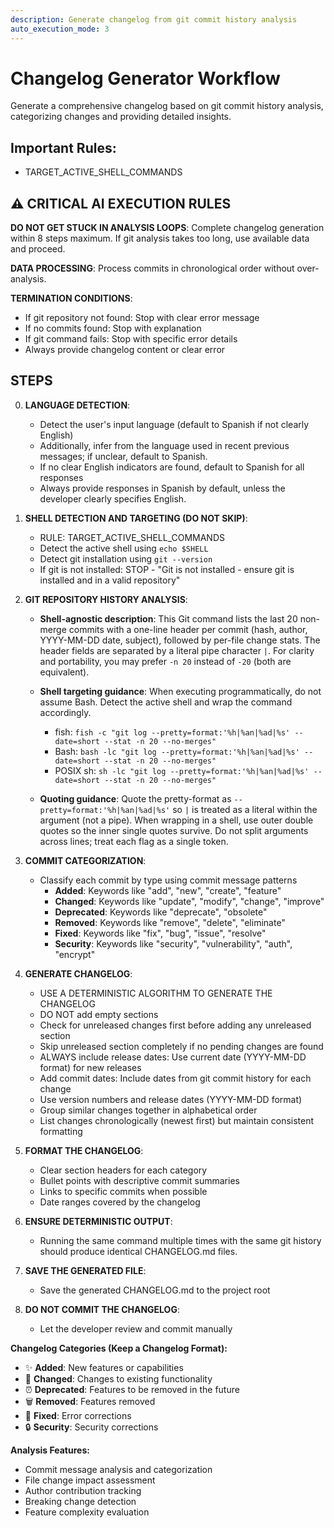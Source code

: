 ```yaml
---
description: Generate changelog from git commit history analysis
auto_execution_mode: 3
---
```


# Changelog Generator Workflow

Generate a comprehensive changelog based on git commit history analysis, categorizing changes and providing detailed insights.

## Important Rules: 
- TARGET_ACTIVE_SHELL_COMMANDS

## ⚠️ CRITICAL AI EXECUTION RULES

**DO NOT GET STUCK IN ANALYSIS LOOPS**: Complete changelog generation within 8 steps maximum. If git analysis takes too long, use available data and proceed.

**DATA PROCESSING**: Process commits in chronological order without over-analysis.

**TERMINATION CONDITIONS**:
- If git repository not found: Stop with clear error message
- If no commits found: Stop with explanation
- If git command fails: Stop with specific error details
- Always provide changelog content or clear error

## STEPS

0. **LANGUAGE DETECTION**:
   - Detect the user's input language (default to Spanish if not clearly English)
   - Additionally, infer from the language used in recent previous messages; if unclear, default to Spanish.
   - If no clear English indicators are found, default to Spanish for all responses
   - Always provide responses in Spanish by default, unless the developer clearly specifies English.

1. **SHELL DETECTION AND TARGETING (DO NOT SKIP)**:
   - RULE: TARGET_ACTIVE_SHELL_COMMANDS
   - Detect the active shell using `echo $SHELL`
   - Detect git installation using `git --version`
   - If git is not installed: STOP - "Git is not installed - ensure git is installed and in a valid repository"

2. **GIT REPOSITORY HISTORY ANALYSIS**:
   - **Shell-agnostic description**: This Git command lists the last 20 non-merge commits with a one-line header per commit (hash, author, YYYY-MM-DD date, subject), followed by per-file change stats. The header fields are separated by a literal pipe character `|`. For clarity and portability, you may prefer `-n 20` instead of `-20` (both are equivalent).
   - **Shell targeting guidance**: When executing programmatically, do not assume Bash. Detect the active shell and wrap the command accordingly.
      - fish: `fish -c "git log --pretty=format:'%h|%an|%ad|%s' --date=short --stat -n 20 --no-merges"`
      - Bash: `bash -lc "git log --pretty=format:'%h|%an|%ad|%s' --date=short --stat -n 20 --no-merges"`
      - POSIX sh: `sh -lc "git log --pretty=format:'%h|%an|%ad|%s' --date=short --stat -n 20 --no-merges"`

   - **Quoting guidance**: Quote the pretty-format as `--pretty=format:'%h|%an|%ad|%s'` so `|` is treated as a literal within the argument (not a pipe). When wrapping in a shell, use outer double quotes so the inner single quotes survive. Do not split arguments across lines; treat each flag as a single token.

3. **COMMIT CATEGORIZATION**:
   - Classify each commit by type using commit message patterns
      - **Added**: Keywords like "add", "new", "create", "feature"
      - **Changed**: Keywords like "update", "modify", "change", "improve"
      - **Deprecated**: Keywords like "deprecate", "obsolete"
      - **Removed**: Keywords like "remove", "delete", "eliminate"
      - **Fixed**: Keywords like "fix", "bug", "issue", "resolve"
      - **Security**: Keywords like "security", "vulnerability", "auth", "encrypt"

4. **GENERATE CHANGELOG**:
   - USE A DETERMINISTIC ALGORITHM TO GENERATE THE CHANGELOG
   - DO NOT add empty sections
   - Check for unreleased changes first before adding any unreleased section
   - Skip unreleased section completely if no pending changes are found
   - ALWAYS include release dates: Use current date (YYYY-MM-DD format) for new releases
   - Add commit dates: Include dates from git commit history for each change
   - Use version numbers and release dates (YYYY-MM-DD format)
   - Group similar changes together in alphabetical order
   - List changes chronologically (newest first) but maintain consistent formatting

5. **FORMAT THE CHANGELOG**:
   - Clear section headers for each category
   - Bullet points with descriptive commit summaries
   - Links to specific commits when possible
   - Date ranges covered by the changelog

6. **ENSURE DETERMINISTIC OUTPUT**:
   - Running the same command multiple times with the same git history should produce identical CHANGELOG.md files.

7. **SAVE THE GENERATED FILE**:
   - Save the generated CHANGELOG.md to the project root

8. **DO NOT COMMIT THE CHANGELOG**:
   - Let the developer review and commit manually

**Changelog Categories (Keep a Changelog Format):**
- ✨ **Added**: New features or capabilities
- 🔄 **Changed**: Changes to existing functionality
- ⏰ **Deprecated**: Features to be removed in the future
- 🗑️ **Removed**: Features removed
- 🐛 **Fixed**: Error corrections
- 🔒 **Security**: Security corrections

**Analysis Features:**
- Commit message analysis and categorization
- File change impact assessment
- Author contribution tracking
- Breaking change detection
- Feature complexity evaluation